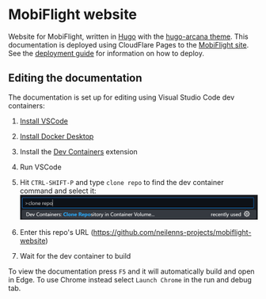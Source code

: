 # MobiFlight website

Website for MobiFlight, written in [Hugo](https://gohugo.io/) with the [hugo-arcana theme](https://github.com/half-duplex/hugo-arcana). This documentation is deployed using CloudFlare Pages to the [MobiFlight site](https://www.mobiflight.com/). See the [deployment guide](DEPLOYMENT.md) for information on how to deploy.

## Editing the documentation

The documentation is set up for editing using Visual Studio Code dev containers:

1. [Install VSCode](https://code.visualstudio.com/)
2. [Install Docker Desktop](https://docs.docker.com/get-started/introduction/get-docker-desktop/)
3. Install the [Dev Containers](https://marketplace.visualstudio.com/items?itemName=ms-vscode-remote.remote-containers) extension
4. Run VSCode
5. Hit `CTRL-SHIFT-P` and type `clone repo` to find the dev container command and select it: ![Screenshot of the clone repository command selected](clone-repo.png)

6. Enter this repo's URL (https://github.com/neilenns-projects/mobiflight-website)
7. Wait for the dev container to build

To view the documentation press `F5` and it will automatically build and open in Edge. To use Chrome instead select `Launch Chrome` in the run and debug tab.
